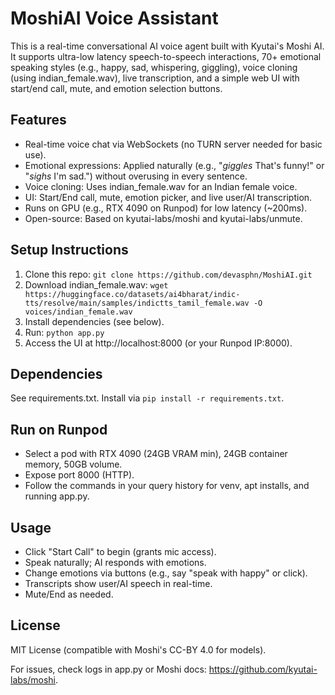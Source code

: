 # MoshiAI Voice Assistant

This is a real-time conversational AI voice agent built with Kyutai's Moshi AI. It supports ultra-low latency speech-to-speech interactions, 70+ emotional speaking styles (e.g., happy, sad, whispering, giggling), voice cloning (using indian_female.wav), live transcription, and a simple web UI with start/end call, mute, and emotion selection buttons.

## Features
- Real-time voice chat via WebSockets (no TURN server needed for basic use).
- Emotional expressions: Applied naturally (e.g., "*giggles* That's funny!" or "*sighs* I'm sad.") without overusing in every sentence.
- Voice cloning: Uses indian_female.wav for an Indian female voice.
- UI: Start/End call, mute, emotion picker, and live user/AI transcription.
- Runs on GPU (e.g., RTX 4090 on Runpod) for low latency (~200ms).
- Open-source: Based on kyutai-labs/moshi and kyutai-labs/unmute.

## Setup Instructions
1. Clone this repo: `git clone https://github.com/devasphn/MoshiAI.git`
2. Download indian_female.wav: `wget https://huggingface.co/datasets/ai4bharat/indic-tts/resolve/main/samples/indictts_tamil_female.wav -O voices/indian_female.wav`
3. Install dependencies (see below).
4. Run: `python app.py`
5. Access the UI at http://localhost:8000 (or your Runpod IP:8000).

## Dependencies
See requirements.txt. Install via `pip install -r requirements.txt`.

## Run on Runpod
- Select a pod with RTX 4090 (24GB VRAM min), 24GB container memory, 50GB volume.
- Expose port 8000 (HTTP).
- Follow the commands in your query history for venv, apt installs, and running app.py.

## Usage
- Click "Start Call" to begin (grants mic access).
- Speak naturally; AI responds with emotions.
- Change emotions via buttons (e.g., say "speak with happy" or click).
- Transcripts show user/AI speech in real-time.
- Mute/End as needed.

## License
MIT License (compatible with Moshi's CC-BY 4.0 for models).

For issues, check logs in app.py or Moshi docs: https://github.com/kyutai-labs/moshi.
